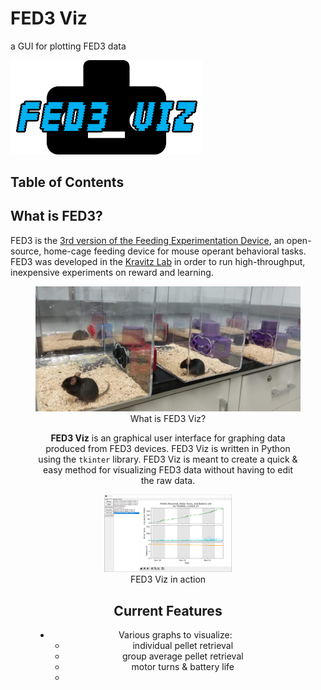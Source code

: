 # FED3 Viz
a GUI for plotting FED3 data

<img src="img/fedviz_textlogo.png" style="zoom:30%">

## Table of Contents

## What is FED3?

FED3 is the [3rd version of the Feeding Experimentation Device](https://hackaday.io/project/106885-feeding-experimentation-device-3-fed3), an open-source, home-cage feeding device for mouse operant behavioral tasks.  FED3 was developed in the [Kravitz Lab](https://kravitzlab.com/) in order to run high-throughput, inexpensive experiments on reward and learning.

<figure>
    <center><img src="img/manyfeds.png" style="zoom:20%></center>
    <center><figcaption>FEDs in action</figcaption></center>
</figure>

## What is FED3 Viz?

**FED3 Viz** is an graphical user interface for graphing data produced from FED3 devices.  FED3 Viz is written in Python using the `tkinter` library.  FED3 Viz is meant to create a quick & easy method for visualizing FED3 data without having to edit the raw data.

<figure>
    <center><img src="img/plottab.png" style="zoom:20%"></center>
    <center><figcaption>FED3 Viz in action</figcaption></center>
</figure>

## Current Features

- Various graphs to visualize:
  - individual pellet retrieval
  - group average pellet retrieval
  - motor turns & battery life
  -
